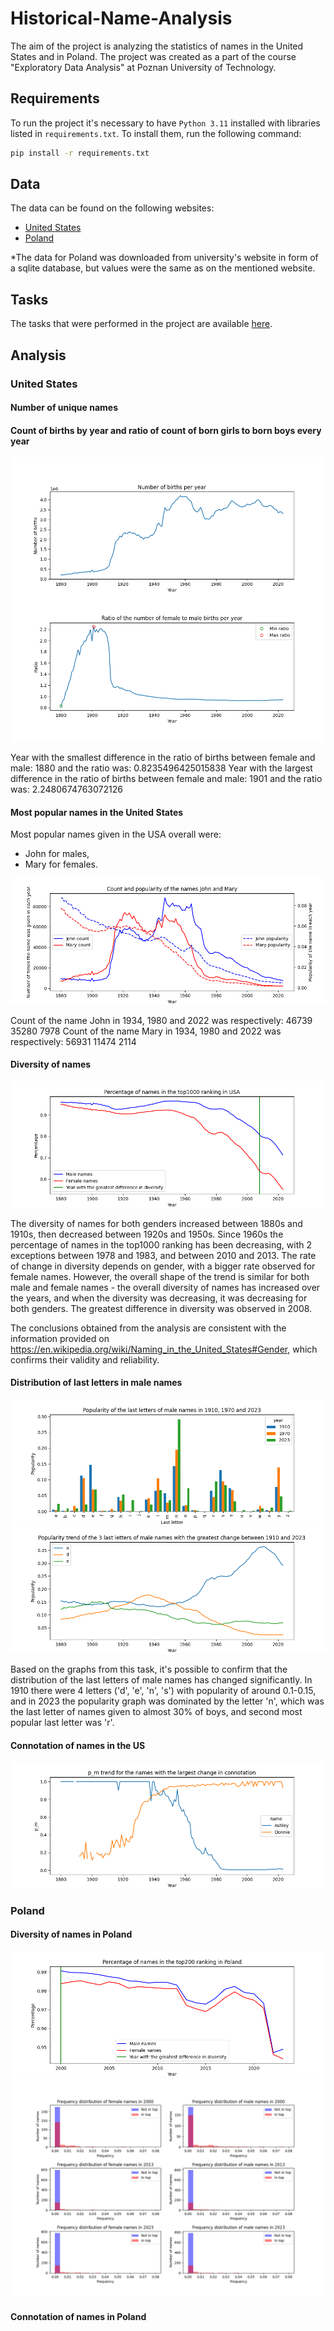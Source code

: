 # Historical-Name-Analysis

The aim of the project is analyzing the statistics of names in the United States and in Poland. The project was created as a part of the course "Exploratory Data Analysis" at Poznan University of Technology.

## Requirements

To run the project it's necessary to have `Python 3.11` installed with libraries listed in `requirements.txt`. To install them, run the following command:
```bash
pip install -r requirements.txt
```

## Data

The data can be found on the following websites:
- [United States](https://www.ssa.gov/oact/babynames/names.zip)
- [Poland](https://dane.gov.pl/pl/dataset/219,imiona-nadawane-dzieciom-w-polsce)

\*The data for Poland was downloaded from university's website in form of a sqlite database, but values were the same as on the mentioned website.

## Tasks

The tasks that were performed in the project are available [here](https://put-jug.github.io/lab-ead/Lab%2005%20-%20Projekt%20blok1.html).

## Analysis

### United States

#### Number of unique names

#### Count of births by year and ratio of count of born girls to born boys every year

![](/figures/1_Number_of_births_per_year.png)

Year with the smallest difference in the ratio of births between female and male: 1880 and the ratio was: 0.8235496425015838
Year with the largest difference in the ratio of births between female and male: 1901 and the ratio was: 2.2480674763072126

#### Most popular names in the United States

Most popular names given in the USA overall were:
- John for males,
- Mary for females.

![](/figures/2_Count_and_popularity_John_Mary.png)

Count of the name John in 1934, 1980 and 2022 was respectively: 46739 35280 7978
Count of the name Mary in 1934, 1980 and 2022 was respectively: 56931 11474 2114

#### Diversity of names

![](/figures/3_Diversity_USA.png)

The diversity of names for both genders increased between 1880s and 1910s, then decreased between 1920s and 1950s.
Since 1960s the percentage of names in the top1000 ranking has been decreasing, with 2 exceptions between 1978 and 1983,
and between 2010 and 2013.
The rate of change in diversity depends on gender, with a bigger rate observed for female names.
However, the overall shape of the trend is similar for both male and female names - the overall diversity of names
has increased over the years, and when the diversity was decreasing, it was decreasing for both genders.
The greatest difference in diversity was observed in 2008.

The conclusions obtained from the analysis are consistent with the information provided on
https://en.wikipedia.org/wiki/Naming_in_the_United_States#Gender, which confirms their validity and reliability.

#### Distribution of last letters in male names

![](/figures/4_Last_letters_of_male_names.png)
![](/figures/5_Popularity_trend_for_last_names.png)

Based on the graphs from this task, it's possible to confirm that the distribution of the last letters
of male names has changed significantly. In 1910 there were 4 letters ('d', 'e', 'n', 's') with popularity of around
0.1-0.15, and in 2023 the popularity graph was dominated by the letter 'n',
which was the last letter of names given to almost 30% of boys, and second most popular last letter was 'r'.

#### Connotation of names in the US

![](/figures/6_p_m_biggest_change.png)

### Poland

#### Diversity of names in Poland

![](/figures/7_Percentage_of_names_in_ranking_PL.png)
![](/figures/8_Histograms_for_polish_names.png)

#### Connotation of names in Poland